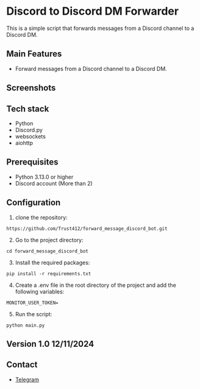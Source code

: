 # Discord to Discord DM Forwarder

This is a simple script that forwards messages from a Discord channel to a Discord DM.

## Main Features

- Forward messages from a Discord channel to a Discord DM.

## Screenshots

## Tech stack

- Python
- Discord.py
- websockets
- aiohttp

## Prerequisites

- Python 3.13.0 or higher
- Discord account (More than 2)

## Configuration

1. clone the repository:

```
https://github.com/Trust412/forward_message_discord_bot.git
```

2. Go to the project directory:

```
cd forward_message_discord_bot
```

3. Install the required packages:

```
pip install -r requirements.txt
```

4. Create a .env file in the root directory of the project and add the following variables:

```
MONITOR_USER_TOKEN=
```

5. Run the script:

```
python main.py
```

## Version 1.0 12/11/2024

## Contact

- [Telegram](https://t.me/@rannieturla)
